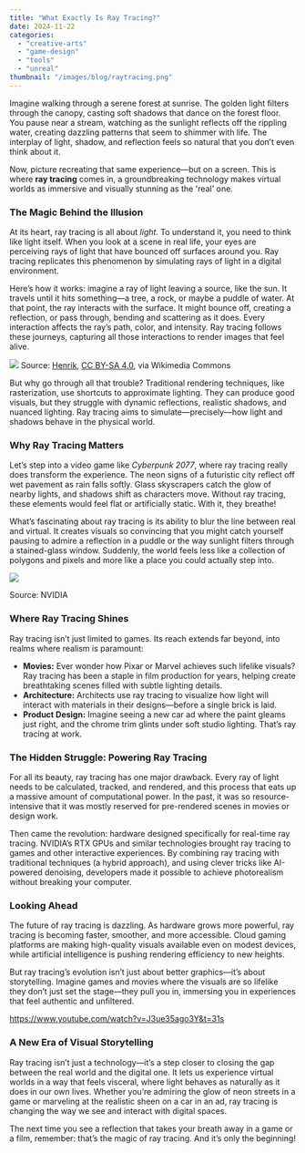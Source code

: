 ```yaml
---
title: "What Exactly Is Ray Tracing?"
date: 2024-11-22
categories: 
  - "creative-arts"
  - "game-design"
  - "tools"
  - "unreal"
thumbnail: "/images/blog/raytracing.png"
---
```


Imagine walking through a serene forest at sunrise. The golden light filters through the canopy, casting soft shadows that dance on the forest floor. You pause near a stream, watching as the sunlight reflects off the rippling water, creating dazzling patterns that seem to shimmer with life. The interplay of light, shadow, and reflection feels so natural that you don’t even think about it.

Now, picture recreating that same experience—but on a screen. This is where **ray tracing** comes in, a groundbreaking technology makes virtual worlds as immersive and visually stunning as the 'real' one.

### **The Magic Behind the Illusion**

At its heart, ray tracing is all about _light_. To understand it, you need to think like light itself. When you look at a scene in real life, your eyes are perceiving rays of light that have bounced off surfaces around you. Ray tracing replicates this phenomenon by simulating rays of light in a digital environment.

Here’s how it works: imagine a ray of light leaving a source, like the sun. It travels until it hits something—a tree, a rock, or maybe a puddle of water. At that point, the ray interacts with the surface. It might bounce off, creating a reflection, or pass through, bending and scattering as it does. Every interaction affects the ray’s path, color, and intensity. Ray tracing follows these journeys, capturing all those interactions to render images that feel alive.

![](images/rt.png) Source: [Henrik](https://commons.wikimedia.org/wiki/File:Ray_trace_diagram.svg), [CC BY-SA 4.0](https://creativecommons.org/licenses/by-sa/4.0), via Wikimedia Commons

But why go through all that trouble? Traditional rendering techniques, like rasterization, use shortcuts to approximate lighting. They can produce good visuals, but they struggle with dynamic reflections, realistic shadows, and nuanced lighting. Ray tracing aims to simulate—precisely—how light and shadows behave in the physical world.

### **Why Ray Tracing Matters**

Let’s step into a video game like _Cyberpunk 2077_, where ray tracing really does transform the experience. The neon signs of a futuristic city reflect off wet pavement as rain falls softly. Glass skyscrapers catch the glow of nearby lights, and shadows shift as characters move. Without ray tracing, these elements would feel flat or artificially static. With it, they breathe!

What’s fascinating about ray tracing is its ability to blur the line between real and virtual. It creates visuals so convincing that you might catch yourself pausing to admire a reflection in a puddle or the way sunlight filters through a stained-glass window. Suddenly, the world feels less like a collection of polygons and pixels and more like a place you could actually step into.

![](images/dxr-ray-tracing-technique-in-games-benchmarks-rtx-tech-demos-1024x465.png)

Source: NVIDIA

### **Where Ray Tracing Shines**

Ray tracing isn’t just limited to games. Its reach extends far beyond, into realms where realism is paramount:

- **Movies:** Ever wonder how Pixar or Marvel achieves such lifelike visuals? Ray tracing has been a staple in film production for years, helping create breathtaking scenes filled with subtle lighting details.
- **Architecture:** Architects use ray tracing to visualize how light will interact with materials in their designs—before a single brick is laid.
- **Product Design:** Imagine seeing a new car ad where the paint gleams just right, and the chrome trim glints under soft studio lighting. That’s ray tracing at work.

### **The Hidden Struggle: Powering Ray Tracing**

For all its beauty, ray tracing has one major drawback. Every ray of light needs to be calculated, tracked, and rendered, and this process that eats up a massive amount of computational power. In the past, it was so resource-intensive that it was mostly reserved for pre-rendered scenes in movies or design work.

Then came the revolution: hardware designed specifically for real-time ray tracing. NVIDIA’s RTX GPUs and similar technologies brought ray tracing to games and other interactive experiences. By combining ray tracing with traditional techniques (a hybrid approach), and using clever tricks like AI-powered denoising, developers made it possible to achieve photorealism without breaking your computer.

### **Looking Ahead**

The future of ray tracing is dazzling. As hardware grows more powerful, ray tracing is becoming faster, smoother, and more accessible. Cloud gaming platforms are making high-quality visuals available even on modest devices, while artificial intelligence is pushing rendering efficiency to new heights.

But ray tracing’s evolution isn’t just about better graphics—it’s about storytelling. Imagine games and movies where the visuals are so lifelike they don’t just set the stage—they pull you in, immersing you in experiences that feel authentic and unfiltered.

https://www.youtube.com/watch?v=J3ue35ago3Y&t=31s

### **A New Era of Visual Storytelling**

Ray tracing isn’t just a technology—it’s a step closer to closing the gap between the real world and the digital one. It lets us experience virtual worlds in a way that feels visceral, where light behaves as naturally as it does in our own lives. Whether you’re admiring the glow of neon streets in a game or marveling at the realistic sheen on a car in an ad, ray tracing is changing the way we see and interact with digital spaces.

The next time you see a reflection that takes your breath away in a game or a film, remember: that’s the magic of ray tracing. And it’s only the beginning!
